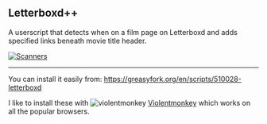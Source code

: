 ## Letterboxd++

A userscript that detects when on a film page on Letterboxd and adds specified links beneath movie title header.

<a href="https://letterboxd.com/film/angel-terminators/">
    <img src="https://github.com/user-attachments/assets/22f94b46-8eca-4ce8-b113-56c3f1b29c55" alt="Scanners">
</a>

---

You can install it easily from: https://greasyfork.org/en/scripts/510028-letterboxd

I like to install these with ![violentmonkey](https://user-images.githubusercontent.com/118710/186048168-68d8b5c8-690e-4579-8642-c6cd1e5b8ced.png) [Violentmonkey](https://violentmonkey.github.io/) which works on all the popular browsers.
